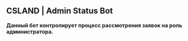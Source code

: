## CSLAND | Admin Status Bot

<strong>Данный бот контролирует процесс рассмотрения заявок на роль администратора.</strong>
